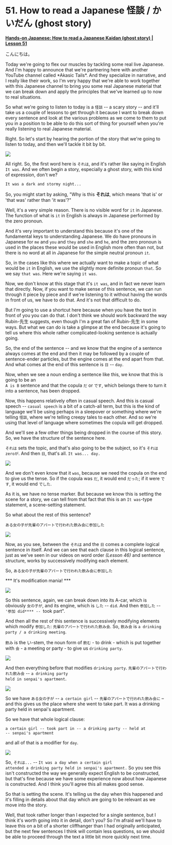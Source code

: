 # **51. How to read a Japanese 怪談 / かいだん (ghost story)**

[**Hands-on Japanese: How to read a Japanese Kaidan (ghost story) | Lesson 51**](https://www.youtube.com/watch?v=uO1rHcwjADA&list=PLg9uYxuZf8x_A-vcqqyOFZu06WlhnypWj&index=53&pp=iAQB)

こんにちは。

Today we're going to flex our muscles by tackling some real live Japanese. And I'm happy to announce that we're partnering here with another YouTube channel called \*Akasic Tails\*. And they specialize in narrative, and I really like their work, so I'm very happy that we're able to work together with this Japanese channel to bring you some real Japanese material that we can break down and apply the principles that we've learned up to now to real situations.

So what we're going to listen to today is a <code>怪談</code> -- a scary story -- and it'll take us a couple of lessons to get through it because I want to break down every sentence and look at the various problems as we come to them to put you in a position to be able to do this sort of thing for yourself when you're really listening to real Japanese material.

Right. So let's start by hearing the portion of the story that we're going to listen to today, and then we'll tackle it bit by bit.

![](../media/image19.webp)

All right. So, the first word here is <code>それは</code>, and it's rather like saying in English <code>It was</code>. And we often begin a story, especially a ghost story, with this kind of expression, don't we?

<code>It was a dark and stormy night...</code>

So, you might start by asking, "Why is this **それは**, which means 'that is' or 'that was' rather than 'it was'?"

Well, it's a very simple reason. There is no visible word for <code>it</code> in Japanese. The function of what is <code>it</code> in English is always in Japanese performed by the zero pronoun.

And it's very important to understand this because it's one of the fundamental keys to understanding Japanese. We do have pronouns in Japanese for <code>me</code> and <code>you</code> and <code>they</code> and <code>she</code> and <code>he</code>, and the zero pronoun is used in the places these would be used in English more often than not, but there is no word at all in Japanese for the simple neutral pronoun <code>it</code>.

So, in the cases like this where we actually want to make a topic of what would be <code>it</code> in English, we use the slightly more definite pronoun <code>that</code>. So we say <code>that was</code>. Here we're saying <code>it was</code>.

Now, we don't know at this stage that it's <code>it was</code>, and in fact we never learn that directly. Now, if you want to make sense of this sentence, we can run through it piece by piece and if we're listening to it without having the words in front of us, we have to do that. And it's not that difficult to do.

But I'm going to use a shortcut here because when you have the text in front of you you can do that. I don't think we should work backward the way Rubin-先生 suggests, even though I'm a great fan of Rubin-先生 in some ways. But what we can do is take a glimpse at the end because it's going to tell us where this whole rather complicated-looking sentence is actually going.

So, the end of the sentence -- and we know that the engine of a sentence always comes at the end and then it may be followed by a couple of sentence-ender particles, but the engine comes at the end apart from that. And what comes at the end of this sentence is <code>日</code> -- <code>day</code>.

Now, when we see a noun ending a sentence like this, we know that this is going to be an  
<code>A is B</code> sentence and that the copula <code>だ</code> or <code>です</code>, which belongs there to turn it into a sentence, has been dropped.

Now, this happens relatively often in casual speech. And this is casual speech -- <code>casual speech</code> is a bit of a catch-all term, but this is the kind of language we'll be using perhaps in a sleepover or something where we're telling <code>怪談</code>, where we're telling creepy tales to each other. And so we're using that level of language where sometimes the copula will get dropped.

And we'll see a few other things being dropped in the course of this story. So, we have the structure of the sentence here.

<code>それは</code> sets the topic, and that's also going to be the subject, so it's <code>それはzeroが</code>. And then <code>日</code>, that's all. <code>It was... day.</code>

![](../media/image856.webp)

And we don't even know that it <code>was</code>, because we need the copula on the end to give us the tense. So if the copula was <code>だ</code>, it would end <code>だった</code>; if it were <code>です</code>, it would end <code>でした</code>.

As it is, we have no tense marker. But because we know this is setting the scene for a story, we can tell from that fact that this is an <code>It was</code>-type statement, a scene-setting statement.

So what about the rest of this sentence?

<code>ある女の子が先輩のアパートで行われた飲み会に参加した</code>

![](../media/image204.webp)

Now, as you see, between the <code>それは</code> and the <code>日</code> comes a complete logical sentence in itself. And we can see that each clause in this logical sentence, just as we've seen in our videos on word order *(Lesson 46)* and sentence structure, works by successively modifying each element.

So, <code>ある女の子が先輩のアパートで行われた飲み会に参加した</code>

\*\*\* It's modification mania! \*\*\*

![](../media/image142.webp)

So this sentence, again, we can break down into its A-car, which is obviously <code>女の子が</code>, and its engine, which is <code>した</code> -- <code>did</code>. And then <code>参加した</code> -- <code>'参加 did**** -- </code>took part".

And then all the rest of this sentence is successively modifying elements which modify <code>参加した</code>: <code>先輩のアパートで行われた飲み会</code>. So, <code>飲み会</code> is <code>a drinking party / a drinking meeting</code>.

<code>飲み</code> is the い-stem, the noun form of <code>飲む</code> - to drink - which is put together with <code>会</code> - a meeting or party - to give us <code>drinking party</code>.

![](../media/image223.webp)

And then everything before that modifies <code>drinking party</code>. <code>先輩のアパートで行われた飲み会</code> -- <code>a drinking party held in senpai's apartment</code>.

![](../media/image987.webp)

So we have <code>ある女の子が</code> -- <code>a certain girl</code> -- <code>先輩のアパートで行われた飲み会に</code> – and this gives us the place where she went to take part. It was a drinking party held in senpai's apartment.

So we have that whole logical clause:

<code>a certain girl -- took part in -- a drinking party -- held at -- senpai's apartment</code>

and all of that is a modifier for <code>day</code>.

![](../media/image382.webp)

So, <code>それは...</code> -- <code>It was a day when a certain girl attended a drinking party held in senpai's apartment.</code> So you see this isn't constructed the way we generally expect English to be constructed, but that's fine because we have some experience now about how Japanese is constructed. And I think you'll agree this all makes good sense.

So that is setting the scene. It's telling us the day when this happened and it's filling in details about that day which are going to be relevant as we move into the story.

Well, that took rather longer than I expected for a single sentence, but I think it's worth going into it in detail, don't you? So I'm afraid we'll have to leave this on a bit of a shorter cliffhanger than I had originally anticipated, but the next few sentences I think will contain less questions, so we should be able to proceed through the text a little bit more quickly next time.

